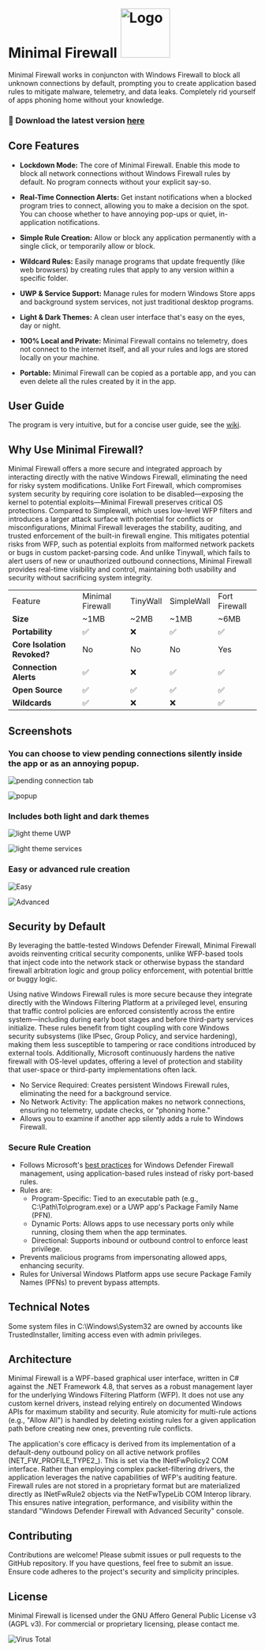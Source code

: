 <h1>
  Minimal Firewall
  <a href="https://github.com/deminimis/minimalfirewall">
    <img src="https://github.com/deminimis/minimalfirewall/blob/main/assets/logo1.png" alt="Logo" width="100" height="100">
  </a>
</h1>

Minimal Firewall works in conjuncton with Windows Firewall to block all unknown connections by default, prompting you to create application based rules to mitigate malware, telemetry, and data leaks. Completely rid yourself of apps phoning home without your knowledge.



### 💾 Download the latest version [here](https://github.com/deminimis/minimalfirewall/releases)

## Core Features

* **Lockdown Mode:** The core of Minimal Firewall. Enable this mode to block all network connections without Windows Firewall rules by default. No program connects without your explicit say-so.

* **Real-Time Connection Alerts:** Get instant notifications when a blocked program tries to connect, allowing you to make a decision on the spot. You can choose whether to have annoying pop-ups or quiet, in-application notifications. 

* **Simple Rule Creation:** Allow or block any application permanently with a single click, or temporarily allow or block. 

* **Wildcard Rules:** Easily manage programs that update frequently (like web browsers) by creating rules that apply to any version within a specific folder.

* **UWP & Service Support:** Manage rules for modern Windows Store apps and background system services, not just traditional desktop programs.

* **Light & Dark Themes:** A clean user interface that's easy on the eyes, day or night.

* **100% Local and Private:** Minimal Firewall contains no telemetry, does not connect to the internet itself, and all your rules and logs are stored locally on your machine.

* **Portable:** Minimal Firewall can be copied as a portable app, and you can even delete all the rules created by it in the app.


## User Guide
The program is very intuitive, but for a concise user guide, see the [wiki](https://github.com/deminimis/minimalfirewall/wiki/Minimal-Firewall-User-Guide). 


## Why Use Minimal Firewall?

Minimal Firewall offers a more secure and integrated approach by interacting directly with the native Windows Firewall, eliminating the need for risky system modifications. Unlike Fort Firewall, which compromises system security by requiring core isolation to be disabled—exposing the kernel to potential exploits—Minimal Firewall preserves critical OS protections. Compared to Simplewall, which uses low-level WFP filters and introduces a larger attack surface with potential for conflicts or misconfigurations, Minimal Firewall leverages the stability, auditing, and trusted enforcement of the built-in firewall engine. This mitigates potential risks from WFP, such as potential exploits from malformed network packets or bugs in custom packet-parsing code. And unlike Tinywall, which fails to alert users of new or unauthorized outbound connections, Minimal Firewall provides real-time visibility and control, maintaining both usability and security without sacrificing system integrity.

|   |   |   |   |   |
|---|---|---|---|---|
|Feature|Minimal Firewall|TinyWall|SimpleWall|Fort Firewall|
|**Size**|~1MB|~2MB|~1MB|~6MB|
|**Portability**|✅|❌|✅|✅|
|**Core Isolation Revoked?**|No|No|No|Yes|
|**Connection Alerts**|✅|❌|✅|✅|
|**Open Source**|✅|✅|✅|✅|
|**Wildcards**|✅|❌|❌|✅|

## Screenshots

### You can choose to view pending connections silently inside the app or as an annoying popup.
![pending connection tab](https://github.com/deminimis/minimalfirewall/blob/main/assets/Screenshot%202025-06-24%20094754.png)

![popup](https://github.com/deminimis/minimalfirewall/blob/main/assets/Screenshot%202025-06-24%20095134.png) 

### Includes both light and dark themes

![light theme UWP](https://github.com/deminimis/minimalfirewall/blob/main/assets/Screenshot%202025-06-24%20095637.png)

![light theme services](https://github.com/deminimis/minimalfirewall/blob/main/assets/Screenshot%202025-06-24%20095730.png) 

### Easy or advanced rule creation

![Easy](https://github.com/deminimis/minimalfirewall/blob/main/assets/Screenshot%202025-06-24%20095751.png)

![Advanced](https://github.com/deminimis/minimalfirewall/blob/main/assets/Screenshot%202025-06-24%20095821.png)

## Security by Default

By leveraging the battle-tested Windows Defender Firewall, Minimal Firewall avoids reinventing critical security components, unlike WFP-based tools that inject code into the network stack or otherwise bypass the standard firewall arbitration logic and group policy enforcement, with potential brittle or buggy logic.

Using native Windows Firewall rules is more secure because they integrate directly with the Windows Filtering Platform at a privileged level, ensuring that traffic control policies are enforced consistently across the entire system—including during early boot stages and before third-party services initialize. These rules benefit from tight coupling with core Windows security subsystems (like IPsec, Group Policy, and service hardening), making them less susceptible to tampering or race conditions introduced by external tools. Additionally, Microsoft continuously hardens the native firewall with OS-level updates, offering a level of protection and stability that user-space or third-party implementations often lack.

* No Service Required: Creates persistent Windows Firewall rules, eliminating the need for a background service.
* No Network Activity: The application makes no network connections, ensuring no telemetry, update checks, or "phoning home."
* Allows you to examine if another app silently adds a rule to Windows Firewall. 

### Secure Rule Creation
* Follows Microsoft's [best practices](https://support.microsoft.com/en-us/windows/risks-of-allowing-apps-through-windows-firewall-654559af-3f54-3dcf-349f-71ccd90bcc5c) for Windows Defender Firewall management, using application-based rules instead of risky port-based rules.
* Rules are:
  * Program-Specific: Tied to an executable path (e.g., C:\Path\To\program.exe) or a UWP app's Package Family Name (PFN).
  * Dynamic Ports: Allows apps to use necessary ports only while running, closing them when the app terminates.
  * Directional: Supports inbound or outbound control to enforce least privilege.
* Prevents malicious programs from impersonating allowed apps, enhancing security.
* Rules for Universal Windows Platform apps use secure Package Family Names (PFNs) to prevent bypass attempts.

## Technical Notes
Some system files in C:\Windows\System32 are owned by accounts like TrustedInstaller, limiting access even with admin privileges. 


## Architecture


Minimal Firewall is a WPF-based graphical user interface, written in C# against the .NET Framework 4.8, that serves as a robust management layer for the underlying Windows Filtering Platform (WFP). It does not use any custom kernel drivers, instead relying entirely on documented Windows APIs for maximum stability and security. Rule atomicity for multi-rule actions (e.g., "Allow All") is handled by deleting existing rules for a given application path before creating new ones, preventing rule conflicts.

The application's core efficacy is derived from its implementation of a default-deny outbound policy on all active network profiles (NET_FW_PROFILE_TYPE2_). This is set via the INetFwPolicy2 COM interface. Rather than employing complex packet-filtering drivers, the application leverages the native capabilities of WFP's auditing feature. Firewall rules are not stored in a proprietary format but are materialized directly as INetFwRule2 objects via the NetFwTypeLib COM Interop library. This ensures native integration, performance, and visibility within the standard "Windows Defender Firewall with Advanced Security" console. 



## Contributing

Contributions are welcome! Please submit issues or pull requests to the GitHub repository. If you have questions, feel free to submit an issue. 
Ensure code adheres to the project's security and simplicity principles.


## License

Minimal Firewall is licensed under the GNU Affero General Public License v3 (AGPL v3). For commercial or proprietary licensing, please contact me. 


![Virus Total](https://github.com/deminimis/minimalfirewall/blob/main/assets/Screenshot%202025-06-25%20093921.png)
